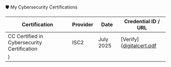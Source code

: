 🛡️ My Cybersecurity Certifications

| Certification | Provider | Date | Credential ID / URL |
|---------------|----------|------|----------------------|
| CC Certified in Cybersecurity Certification | ISC2 | July 2025 | [Verify]([digitalcert.pdf](https://github.com/user-attachments/files/21404614/digitalcert.pdf)
) |
